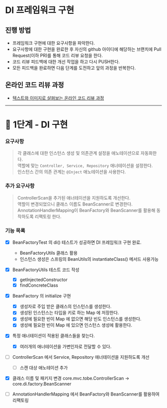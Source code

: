 # DI 프레임워크 구현
## 진행 방법
* 프레임워크 구현에 대한 요구사항을 파악한다.
* 요구사항에 대한 구현을 완료한 후 자신의 github 아이디에 해당하는 브랜치에 Pull Request(이하 PR)를 통해 코드 리뷰 요청을 한다.
* 코드 리뷰 피드백에 대한 개선 작업을 하고 다시 PUSH한다.
* 모든 피드백을 완료하면 다음 단계를 도전하고 앞의 과정을 반복한다.

## 온라인 코드 리뷰 과정
* [텍스트와 이미지로 살펴보는 온라인 코드 리뷰 과정](https://github.com/next-step/nextstep-docs/tree/master/codereview)

---

# 🚀 1단계 - DI 구현

### 요구사항
> 각 클래스에 대한 인스턴스 생성 및 의존관계 설정을 애노테이션으로 자동화한다.  
> 역할에 맞는 `Controller, Service, Repository` 애너테이션을 설정한다.  
> 인스턴스 간의 의존 관계는 `@Inject` 애노테이션을 사용한다.  

### 추가 요구사항
> ControllerScan을 추가된 애너테이션을 지원하도록 개선한다.  
> 역할이 변경되었으니 클래스 이름도 BeanScanner로 변경한다.  
> AnnotationHandlerMapping이 BeanFactory와 BeanScanner를 활용해 동작하도록 리팩토링 한다.  

### 기능 목록
- [x] BeanFactoryTest 의 di() 테스트가 성공하면 DI 프레임워크 구현 완료.
  - BeanFactoryUtils 클래스 활용
  - 인스턴스 생성은 스프링의 BeanUtils의 instantiateClass() 메서드 사용가능
- [x] BeanFactoryUtils 테스트 코드 작성
  - [x] getInjectedConstructor 
  - [x] findConcreteClass 
- [x] BeanFactory 의 initialize 구현
  - [x] 생성자로 주입 받은 클래스의 인스턴스를 생성한다.
  - [x] 생성된 인스턴스는 타입을 키로 하는 Map 에 저장한다.
  - [x] 생성에 필요한 빈이 Map 에 없으면 해당 빈도 인스턴스를 생성한다.
  - [x] 생성에 필요한 빈이 Map 에 있으면 인스턴스 생성에 활용한다.
- [x] 특정 애너테이션이 적용된 클래스들을 찾는다.
  - [x] 여러개의 애너테이션을 가변인자로 전달할 수 있다. 
- [ ] ControllerScan 에서 Service, Repository 애너테이션을 지원하도록 개선
  - [ ] 스캔 대상 애노테이션 추가 
- [x] 클래스 이름 및 패키지 변경 core.mvc.tobe.ControllerScan -> core.di.factory.BeanScanner
- [ ] AnnotationHandlerMapping 에서 BeanFactory와 BeanScanner를 활용하여 리팩토링

